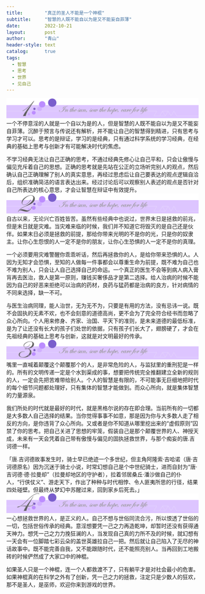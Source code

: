 ```yaml
---
title:        "真正的圣人不能是一个神棍"
subtitle:     "智慧的人既不能自以为是又不能妄自菲薄"
date:         2022-10-21
layout:       post
author:       "青山"
header-style: text
catalog:      true
tags:
  - 智慧
  - 思考
  - 世界
  - 见自己
---
```


![](/img/cut/01.jpg)
一个不停意淫的人就是一个自以为是的人，但是智慧的人既不能自以为是又不能妄自菲薄。沉醉于预言与传说还有解析，并不能让自己的智慧得到精进，只有思考与学习才可以。思考的是辩证，学习的是经典，只有通过科学系统的学习经典，在经典的基础上思考与创新才有可能解决时代的焦虑。

不学习经典无法让自己正确的思考，不通过经典先修心让自己平和，只会让傲慢与偏见充斥着自己的思想。正确的思考就是先站在公正的立场听完别人的观点，然后确认自己正确理解了别人的真实意思，再经过思虑后让自己要表达的观点逻辑自洽后，组织准确简洁的语言表达出来。经过讨论后可以观察别人表述的观点是否针对自己所表达的核心意思，才会让智慧在辩证中有效提升。
![](/img/cut/02.jpg)
自古以来，无论兴亡百姓皆苦。虽然有些经典中也说过，世界末日是拯救的前兆，但是末日就是灾难。当灾难来临的时候，我们并不知道它将毁灭的是自己还是伙伴。如果末日必须是拯救的前提，那给你带来光明的不是你的光，只是你的奴隶主。让你心生怨恨的人一定不是你的朋友，让你心生恐惧的人一定不是你的真理。

一个必须要用灾难警醒你乖乖听话，然后再拯救你的人，是给你带来恐惧的人。人因为无知才会恐惧，至知的人做每一件事都会以尊重生命为前提，既不难为自己也不难为别人，只会让人自己选择自己的命运。一个真正的医生不会等到病人病入膏肓再去医治，救人是第一原则，赚钱买奢侈品才是第二选择。给人治病的时候不能因为自己的好恶来拒绝可以治病的药材，良药与猛药都是治病的良方，针对病情的不同来选择，缺一不可。

与医生治病同理，能人治世，无为无不为，只要是有用的方法，没有忌讳一说。既不会固执的无素不欢，也不会刻意的道德高尚，更不会为了完全符合经书而忽略了众心所向。个人用来修身、齐家、治国、平天下的准则，是未来道德的最低标准，是为了让还没有长大的孩子们处世的依据，只有孩子们长大了，翅膀硬了，才会在先祖经典的基础上思考与创新，这就是对文明最好的传承。
![](/img/cut/03.jpg)
嘴里一直喊着颠覆这个颠覆那个的人，是非常危险的人，与监狱里的重刑犯是一样的。所有的文明传递一定是个水到渠成的事，想要把传统完全推翻建立全新的规则的人，一定会先把苦难带给别人。个人的智慧是有限的，不可能事无巨细地把时代的每个细节问题都处理好，只有集体的智慧才能做到。而众心所向，就是集体智慧的力量源泉。

我们所处的时代就是最好的时代，就是黑格尔说的存在即合理。当前所有的一切都是大多数人自己选择的结果。当你觉得事事不如意，那是因为你与大多数人走了相反的方向，是你违背了众心所向。又或者是你不知道从哪里挖出来的“虚假原则”囚禁了你的思考。把自己关进了思想的牢笼，假装自己是那个颠覆世界的人、神授天成，未来有一天会凭着自己带有傲慢与偏见的固执拯救世界，与那个痴妄的唐.吉诃德一样。

「唐.吉诃德故事发生时，骑士早已绝迹一个多世纪，但主角阿隆索·吉哈诺（唐·吉诃德原名）因为沉迷于骑士小说，时常幻想自己是个中世纪骑士，进而自封为“唐·吉诃德·德·拉曼却”（拉曼却地区的守护者），拉着邻居桑丘·潘沙做自己的仆人，“行侠仗义”、游走天下，作出了种种与时代相悖、令人匪夷所思的行径，结果四处碰壁。但最终从梦幻中苏醒过来，回到家乡后死去。」
![](/img/cut/04.jpg)
一心想拯救世界的人，是正义的人。自己不想与世俗同流合污，所以恨透了世俗的一切，包括世俗传承的经典。意淫想要凭一己之力再造乾坤，却暂时还没有获得通天神力。想凭一己之力力挽狂澜的人，当发现自己真的力所不及的时候，就幻想有一天会有一位脚踏七彩云朵的盖世英雄拉自己一把。然后就让自己陷入了无尽的神话故事中。既不能完善自我，又不能跟随时代，还不能照亮别人。当再回到工地搬砖的时候俨然成了大家口中的神棍。

如果圣人只是一个神棍，连一个人都救渡不了，只有躺平才是对社会最小的危害。如果神棍真的在科学之外有了创新，凭一己之力的拯救，注定只是少数人的狂欢，那不是圣人，是巫师，欢迎你来到游戏的世界。
